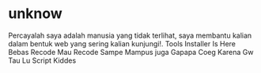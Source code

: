 # unknow
Percayalah saya adalah manusia yang tidak terlihat, saya membantu kalian dalam bentuk web yang sering kalian kunjungi!.
Tools Installer Is Here
Bebas Recode 
Mau Recode Sampe Mampus juga Gapapa Coeg
Karena Gw Tau Lu Script Kiddes
